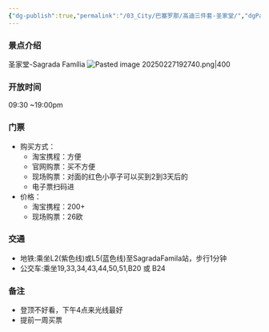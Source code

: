 ```yaml
---
{"dg-publish":true,"permalink":"/03_City/巴塞罗那/高迪三件套-圣家堂/","dgPassFrontmatter":true}
---
```


### 景点介绍
圣家堂-Sagrada Família
![Pasted image 20250227192740.png|400](https://obsidan-1314364309.cos.ap-beijing.myqcloud.com/obsidan/Pasted%20image%2020250227192740.png)
### 开放时间
09:30 ~19:00pm
### 门票
+ 购买方式：
	+ 淘宝携程：方便
	+ 官网购票：买不方便
	+ 现场购票：对面的红色小亭子可以买到2到3天后的
	+ 电子票扫码进
+ 价格：
	+ 淘宝携程：200+
	+ 现场购票：26欧
### 交通
+ 地铁:乘坐L2(紫色线)或L5(蓝色线)至SagradaFamila站，步行1分钟
+ 公交车:乘坐19,33,34,43,44,50,51,B20 或 B24
### 备注
+ 登顶不好看，下午4点来光线最好
+ 提前一周买票
